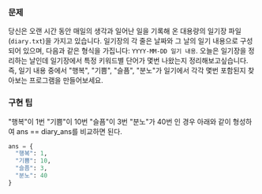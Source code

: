 ### 문제

당신은 오랜 시간 동안 매일의 생각과 일어난 일을 기록해 온 대용량의 일기장 파일(`diary.txt`)을 가지고 있습니다.
일기장의 각 줄은 날짜와 그 날의 일기 내용으로 구성되어 있으며, 다음과 같은 형식을 가집니다: `YYYY-MM-DD 일기 내용`.
오늘은 일기장을 정리하는 날인데 일기장에서 특정 키워드별 단어가 몇번 나왔는지 정리해보고싶습니다.
즉, 일기 내용 중에서 "행복", "기쁨", "슬픔", "분노"가 일기에서 각각 몇번 포함된지 찾아보는 프로그램을 만들어보세요.

### 구현 팁

"행복"이 1번
"기쁨"이 10번
"슬픔"이 3번
"분노"가 40번
인 경우 아래와 같이 형성하여 ans == diary_ans를 비교하면 된다.

```python
ans = {
  "행복": 1,
  "기쁨": 10,
  "슬픔": 3,
  "분노": 40
}
```
